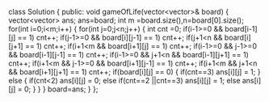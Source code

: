 class Solution {
public:
void gameOfLife(vector<vector<int>>& board) {
vector<vector<int>> ans;
ans=board;
int m =board.size(),n=board[0].size();
for(int i=0;i<m;i++)
{
for(int j=0;j<n;j++)
{
int cnt =0;
if(i-1>=0 && board[i-1][j] == 1)
cnt++;
if(j-1>=0 && board[i][j-1] == 1)
cnt++;
if(j+1<n && board[i][j+1] == 1)
cnt++;
if(i+1<m && board[i+1][j] == 1)
cnt++;
if(i-1>=0 && j-1>=0 && board[i-1][j-1] == 1)
cnt++;
if(i-1>=0 && j+1<n && board[i-1][j+1] == 1)
cnt++;
if(i+1<m && j-1>=0 && board[i+1][j-1] == 1)
cnt++;
if(i+1<m && j+1<n && board[i+1][j+1] == 1)
cnt++;
if(board[i][j] == 0)
{
if(cnt==3)
ans[i][j] = 1;
}
else
{
if(cnt<2)
ans[i][j] = 0;
else if(cnt==2 ||cnt==3)
ans[i][j] = 1;
else
ans[i][j] = 0;
}
}
}
board=ans;
}
};